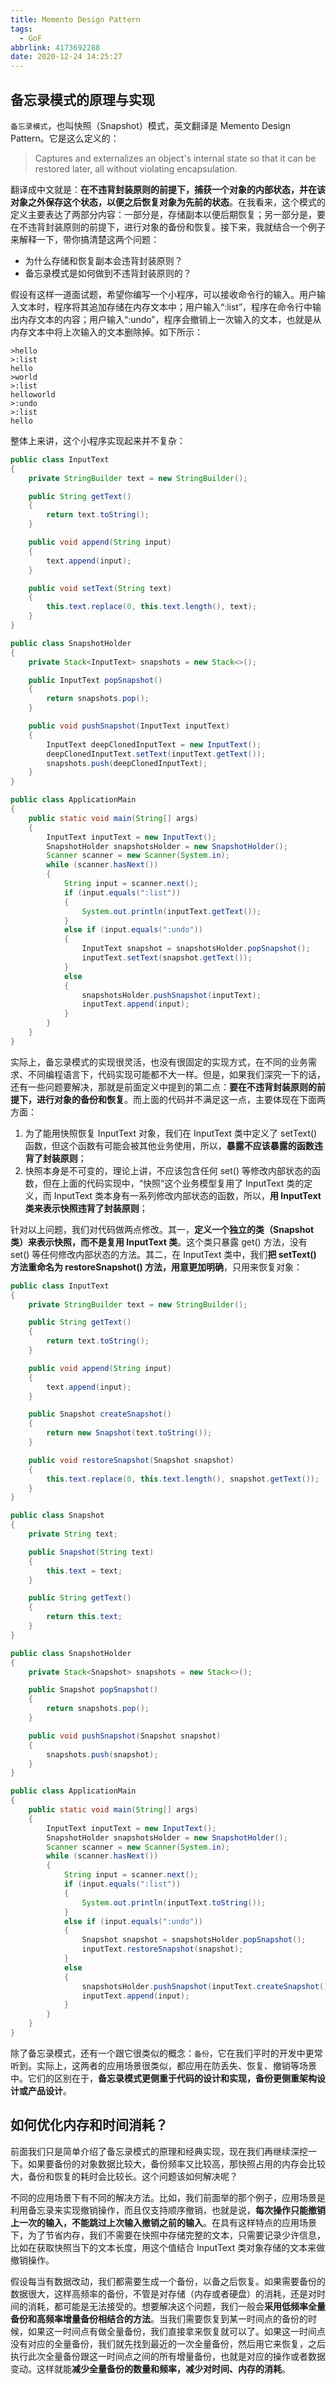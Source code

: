 ```yaml
---
title: Memento Design Pattern
tags:
  - GoF
abbrlink: 4173692288
date: 2020-12-24 14:25:27
---
```

## 备忘录模式的原理与实现
`备忘录模式`，也叫快照（Snapshot）模式，英文翻译是 Memento Design Pattern。它是这么定义的：
> Captures and externalizes an object's internal state so that it can be restored later, all without violating encapsulation.

翻译成中文就是：**在不违背封装原则的前提下，捕获一个对象的内部状态，并在该对象之外保存这个状态，以便之后恢复对象为先前的状态**。在我看来，这个模式的定义主要表达了两部分内容：一部分是，存储副本以便后期恢复；另一部分是，要在不违背封装原则的前提下，进行对象的备份和恢复。接下来，我就结合一个例子来解释一下，带你搞清楚这两个问题：
- 为什么存储和恢复副本会违背封装原则？
- 备忘录模式是如何做到不违背封装原则的？

假设有这样一道面试题，希望你编写一个小程序，可以接收命令行的输入。用户输入文本时，程序将其追加存储在内存文本中；用户输入“:list”，程序在命令行中输出内存文本的内容；用户输入“:undo”，程序会撤销上一次输入的文本，也就是从内存文本中将上次输入的文本删除掉。如下所示：
```
>hello
>:list
hello
>world
>:list
helloworld
>:undo
>:list
hello
```

整体上来讲，这个小程序实现起来并不复杂：
<!--more-->
```java
public class InputText 
{
    private StringBuilder text = new StringBuilder();

    public String getText() 
    {
        return text.toString();
    }

    public void append(String input) 
    {
        text.append(input);
    }

    public void setText(String text) 
    {
        this.text.replace(0, this.text.length(), text);
    }
}

public class SnapshotHolder 
{
    private Stack<InputText> snapshots = new Stack<>();

    public InputText popSnapshot() 
    {
        return snapshots.pop();
    }

    public void pushSnapshot(InputText inputText) 
    {
        InputText deepClonedInputText = new InputText();
        deepClonedInputText.setText(inputText.getText());
        snapshots.push(deepClonedInputText);
    }
}

public class ApplicationMain 
{
    public static void main(String[] args) 
    {
        InputText inputText = new InputText();
        SnapshotHolder snapshotsHolder = new SnapshotHolder();
        Scanner scanner = new Scanner(System.in);
        while (scanner.hasNext()) 
        {
            String input = scanner.next();
            if (input.equals(":list")) 
            {
                System.out.println(inputText.getText());
            } 
            else if (input.equals(":undo")) 
            {
                InputText snapshot = snapshotsHolder.popSnapshot();
                inputText.setText(snapshot.getText());
            } 
            else 
            {
                snapshotsHolder.pushSnapshot(inputText);
                inputText.append(input);
            }
        }
    }
}
```

实际上，备忘录模式的实现很灵活，也没有很固定的实现方式，在不同的业务需求、不同编程语言下，代码实现可能都不大一样。但是，如果我们深究一下的话，还有一些问题要解决，那就是前面定义中提到的第二点：**要在不违背封装原则的前提下，进行对象的备份和恢复**。而上面的代码并不满足这一点，主要体现在下面两方面：
1. 为了能用快照恢复 InputText 对象，我们在 InputText 类中定义了 setText() 函数，但这个函数有可能会被其他业务使用，所以，**暴露不应该暴露的函数违背了封装原则**；
2. 快照本身是不可变的，理论上讲，不应该包含任何 set() 等修改内部状态的函数，但在上面的代码实现中，“快照“这个业务模型复用了 InputText 类的定义，而 InputText 类本身有一系列修改内部状态的函数，所以，**用 InputText 类来表示快照违背了封装原则**；

针对以上问题，我们对代码做两点修改。其一，**定义一个独立的类（Snapshot 类）来表示快照，而不是复用 InputText 类**。这个类只暴露 get() 方法，没有 set() 等任何修改内部状态的方法。其二，在 InputText 类中，我们**把 setText() 方法重命名为 restoreSnapshot() 方法，用意更加明确**，只用来恢复对象：
```java
public class InputText 
{
    private StringBuilder text = new StringBuilder();

    public String getText() 
    {
        return text.toString();
    }

    public void append(String input) 
    {
        text.append(input);
    }

    public Snapshot createSnapshot() 
    {
        return new Snapshot(text.toString());
    }

    public void restoreSnapshot(Snapshot snapshot) 
    {
        this.text.replace(0, this.text.length(), snapshot.getText());
    }
}

public class Snapshot 
{
    private String text;

    public Snapshot(String text) 
    {
        this.text = text;
    }

    public String getText() 
    {
        return this.text;
    }
}

public class SnapshotHolder 
{
    private Stack<Snapshot> snapshots = new Stack<>();

    public Snapshot popSnapshot() 
    {
        return snapshots.pop();
    }

    public void pushSnapshot(Snapshot snapshot) 
    {
        snapshots.push(snapshot);
    }
}

public class ApplicationMain 
{
    public static void main(String[] args) 
    {
        InputText inputText = new InputText();
        SnapshotHolder snapshotsHolder = new SnapshotHolder();
        Scanner scanner = new Scanner(System.in);
        while (scanner.hasNext()) 
        {
            String input = scanner.next();
            if (input.equals(":list")) 
            {
                System.out.println(inputText.toString());
            } 
            else if (input.equals(":undo")) 
            {
                Snapshot snapshot = snapshotsHolder.popSnapshot();
                inputText.restoreSnapshot(snapshot);
            } 
            else 
            {
                snapshotsHolder.pushSnapshot(inputText.createSnapshot());
                inputText.append(input);
            }
        }
    }
}
```

除了备忘录模式，还有一个跟它很类似的概念：`备份`，它在我们平时的开发中更常听到。实际上，这两者的应用场景很类似，都应用在防丢失、恢复、撤销等场景中。它们的区别在于，**备忘录模式更侧重于代码的设计和实现，备份更侧重架构设计或产品设计**。

## 如何优化内存和时间消耗？
前面我们只是简单介绍了备忘录模式的原理和经典实现，现在我们再继续深挖一下。如果要备份的对象数据比较大，备份频率又比较高，那快照占用的内存会比较大，备份和恢复的耗时会比较长。这个问题该如何解决呢？

不同的应用场景下有不同的解决方法。比如，我们前面举的那个例子，应用场景是利用备忘录来实现撤销操作，而且仅支持顺序撤销，也就是说，**每次操作只能撤销上一次的输入，不能跳过上次输入撤销之前的输入**。在具有这样特点的应用场景下，为了节省内存，我们不需要在快照中存储完整的文本，只需要记录少许信息，比如在获取快照当下的文本长度，用这个值结合 InputText 类对象存储的文本来做撤销操作。

假设每当有数据改动，我们都需要生成一个备份，以备之后恢复。如果需要备份的数据很大，这样高频率的备份，不管是对存储（内存或者硬盘）的消耗，还是对时间的消耗，都可能是无法接受的。想要解决这个问题，我们一般会**采用低频率全量备份和高频率增量备份相结合的方法**。当我们需要恢复到某一时间点的备份的时候，如果这一时间点有做全量备份，我们直接拿来恢复就可以了。如果这一时间点没有对应的全量备份，我们就先找到最近的一次全量备份，然后用它来恢复，之后执行此次全量备份跟这一时间点之间的所有增量备份，也就是对应的操作或者数据变动。这样就能**减少全量备份的数量和频率，减少对时间、内存的消耗**。

